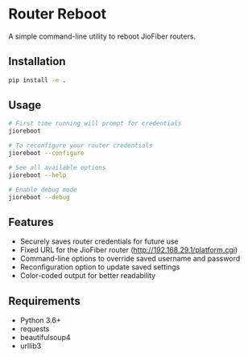 # Router Reboot

A simple command-line utility to reboot JioFiber routers.

## Installation

```bash
pip install -e .
```

## Usage

```bash
# First time running will prompt for credentials
jioreboot

# To reconfigure your router credentials
jioreboot --configure

# See all available options
jioreboot --help

# Enable debug mode
jioreboot --debug
```

## Features

- Securely saves router credentials for future use
- Fixed URL for the JioFiber router (http://192.168.29.1/platform.cgi)
- Command-line options to override saved username and password
- Reconfiguration option to update saved settings
- Color-coded output for better readability

## Requirements

- Python 3.6+
- requests
- beautifulsoup4
- urllib3
